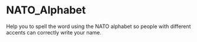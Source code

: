 # NATO_Alphabet

Help you to spell the word using the NATO alphabet so people with different accents can correctly write your name.
